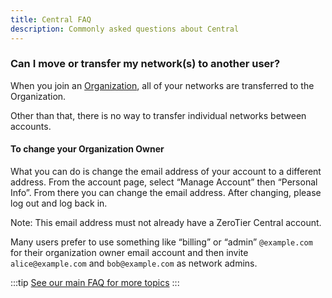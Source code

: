 ```yaml
---
title: Central FAQ
description: Commonly asked questions about Central
---
```


### Can I move or transfer my network(s) to another user?

When you join an [Organization](./organizations.md), all of your networks are transferred to the Organization.

Other than that, there is no way to transfer individual networks between accounts.

#### To change your Organization Owner

What you can do is change the email address of your account to a different address. From the account page, select “Manage Account” then “Personal Info”.  From there you can change the email address. After changing, please log out and log back in.

Note: This email address must not already have a ZeroTier Central account.

Many users prefer to use something like “billing” or “admin” `@example.com` for their organization owner email account and then invite `alice@example.com` and `bob@example.com` as network admins.

:::tip
[See our main FAQ for more topics](./faq.md)
:::
